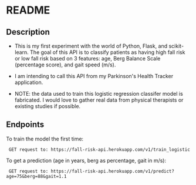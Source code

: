 # README

## Description

* This is my first experiment with the world of Python, Flask, and scikit-learn. The goal of this API is to classify patients as having high fall risk or low fall risk based on 3 features: age, Berg Balance Scale (percentage score), and gait speed (m/s).

* I am intending to call this API from my Parkinson's Health Tracker application.

* NOTE: the data used to train this logistic regression classifer model is fabricated. I would love to gather real data from physical therapists or existing studies if possible.

## Endpoints

To train the model the first time:

` GET request to: https://fall-risk-api.herokuapp.com/v1/train_logistic`

To get a prediction (age in years, berg as percentage, gait in m/s):

` GET request to: https://fall-risk-api.herokuapp.com/v1/predict?age=75&berg=88&gait=1.1`
